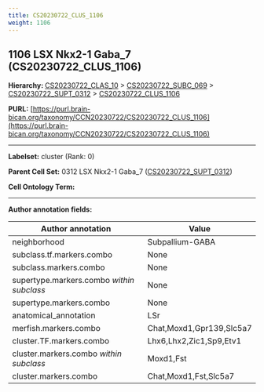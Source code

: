 ```yaml
---
title: CS20230722_CLUS_1106
weight: 1106
---
```

## 1106 LSX Nkx2-1 Gaba_7 (CS20230722_CLUS_1106)
<b>Hierarchy: </b>
[CS20230722_CLAS_10](../CS20230722_CLAS_10) >
[CS20230722_SUBC_069](../CS20230722_SUBC_069) >
[CS20230722_SUPT_0312](../CS20230722_SUPT_0312) >
[CS20230722_CLUS_1106](../CS20230722_CLUS_1106)

**PURL:** [https://purl.brain-bican.org/taxonomy/CCN20230722/CS20230722_CLUS_1106](https://purl.brain-bican.org/taxonomy/CCN20230722/CS20230722_CLUS_1106)

---


**Labelset:** cluster (Rank: 0)

**Parent Cell Set:** 0312 LSX Nkx2-1 Gaba_7 ([CS20230722_SUPT_0312](../CS20230722_SUPT_0312))



**Cell Ontology Term:** 

[MARKER GENES.]: #


---

[TRANSFERRED ANNOTATIONS.]: #


[AUTHOR ANNOTATION FIELDS.]: #


**Author annotation fields:**

| Author annotation | Value |
|-------------------|-------|
|neighborhood|Subpallium-GABA|
|subclass.tf.markers.combo|None|
|subclass.markers.combo|None|
|supertype.markers.combo _within subclass_|None|
|supertype.markers.combo|None|
|anatomical_annotation|LSr|
|merfish.markers.combo|Chat,Moxd1,Gpr139,Slc5a7|
|cluster.TF.markers.combo|Lhx6,Lhx2,Zic1,Sp9,Etv1|
|cluster.markers.combo _within subclass_|Moxd1,Fst|
|cluster.markers.combo|Chat,Moxd1,Fst,Slc5a7|
